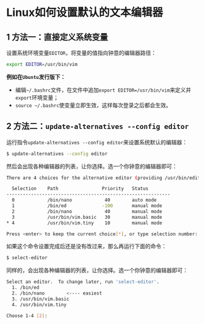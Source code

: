 # Linux如何设置默认的文本编辑器

## 1 方法一：直接定义系统变量
设置系统环境变量`EDITOR`，将变量的值指向钟意的编辑器路径：

```bash
export EDITOR=/usr/bin/vim
```

**例如在`Ubuntu`发行版下：**

- 编辑`~/.bashrc`文件，在文件中追加`export EDITOR=/usr/bin/vim`来定义并`export`环境变量；
- `source ~/.bashrc`使变量立即生效，这样每次登录之后都会生效。

## 2 方法二：`update-alternatives --config editor`

运行指令`update-alternatives --config editor`来设置系统默认的编辑器：

```bash
$ update-alternatives --config editor
```

然后会出现各种编辑器的列表，让你选择。选一个你钟意的编辑器即可：

```bash
There are 4 choices for the alternative editor (providing /usr/bin/editor).

  Selection    Path                Priority   Status
------------------------------------------------------------
  0            /bin/nano            40        auto mode
  1            /bin/ed             -100       manual mode
  2            /bin/nano            40        manual mode
  3            /usr/bin/vim.basic   30        manual mode
* 4            /usr/bin/vim.tiny    10        manual mode

Press <enter> to keep the current choice[*], or type selection number: 
```

如果这个命令设置完成后还是没有改过来，那么再运行下面的命令：

```bash
$ select-editor
```

同样的，会出现各种编辑器的列表，让你选择。选一个你钟意的编辑器即可：

```bash
Select an editor.  To change later, run 'select-editor'.
  1. /bin/ed
  2. /bin/nano        <---- easiest
  3. /usr/bin/vim.basic
  4. /usr/bin/vim.tiny

Choose 1-4 [2]:
```